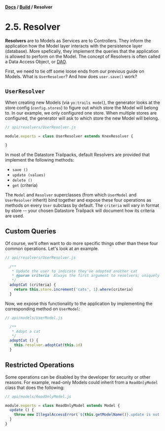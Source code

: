 #### [Docs](../) / [Build](./) / Resolver

# 2.5. Resolver

**Resolvers** are to Models as Services are to Controllers. They inform the application how the Model layer interacts with the persistence layer (database). More spefically, they implement the queries that the application is allowed to perform on the Model. The concept of Resolvers is often called a Data Access Object, or [DAO](https://en.wikipedia.org/wiki/Data_access_object).

First, we need to tie off some loose ends from our previous guide on Models. What is `UserResolver`? And how does `user.save()` work?

## `UserResolver`

When creating new Models (via `yo:trails model`), the generator looks at the store config (`config.stores`) to figure out which store the Model will belong to. In our example, we only configured one store. When multiple stores are configured, the generator will ask to which store the new Model will belong.

```js
// api/resolvers/UserResolver.js

module.exports = class UserResolver extends KnexResolver {

}
```

In most of the Datastore Trailpacks, default Resolvers are provided that implement the following methods:
- `save ()`
- `update (values)`
- `delete ()`
- `get` (criteria)

The `Model` and `Resolver` superclasses (from which `UserModel` and `UserResolver` inherit) bind together and expose these four operations as methods on every `User` subclass by default. The `criteria` will vary in format by store -- your chosen Datastore Trailpack will document how its criteria are used.

## Custom Queries

Of course, we'll often want to do more specific things other than these four common operations. Let's look at an example.

```js
// api/resolvers/UserResolver.js

  /**
   * Update the user to indicate they've adopted another cat
   * @param criteria  Always the first argument to resolvers; uniquely identifies object
   */
  adoptCat (criteria) {
    return this.store.increment('cats', 1).where(criteria)
  }
```

Now, we expose this functionality to the application by implementing the corresponding method on `UserModel`:

```js
// api/models/UserModel.js

  /**
   * Adopt a cat
   */
  adoptCat () {
    this.resolver.adoptCat(this.id)
  }
```

## Restricted Operations

Some operations can be disabled by the developer for security or other reasons. For example, read-only Models could inherit from a `ReadOnlyModel` class that does the following:

```js
// api/models/ReadOnlyModel.js

module.exports = class ReadOnlyModel extends Model {
  update () {
    throw new IllegalAccessError(`${this.getModelName()}.update is not allowed by the server`)
  }
}
```
